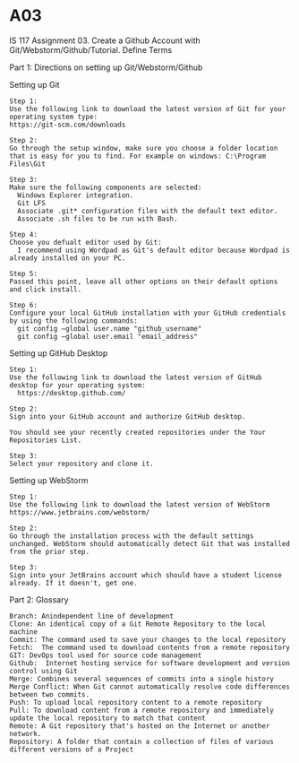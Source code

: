 # A03
IS 117 Assignment 03. Create a Github Account with Git/Webstorm/Github/Tutorial. Define Terms 


Part 1: Directions on setting up Git/Webstorm/Github

 Setting up Git
 
    Step 1:
    Use the following link to download the latest version of Git for your operating system type:
    https://git-scm.com/downloads
    
    Step 2:
    Go through the setup window, make sure you choose a folder location that is easy for you to find. For example on windows: C:\Program Files\Git
    
    Step 3:
    Make sure the following components are selected:
      Windows Explorer integration.
      Git LFS
      Associate .git* configuration files with the default text editor.
      Associate .sh files to be run with Bash.
      
    Step 4:
    Choose you defualt editor used by Git:
      I recommend using Wordpad as Git's default editor because Wordpad is already installed on your PC.
      
    Step 5:
    Passed this point, leave all other options on their default options and click install.
    
    Step 6:
    Configure your local GitHub installation with your GitHub credentials by using the following commands:
      git config –global user.name "github_username" 
      git config –global user.email "email_address"
      
  Setting up GitHub Desktop
  
    Step 1:
    Use the following link to download the latest version of GitHub desktop for your operating system:
      https://desktop.github.com/
    
    Step 2:
    Sign into your GitHub account and authorize GitHub desktop.
    
    You should see your recently created repositories under the Your Repositories List.
    
    Step 3: 
    Select your repository and clone it.
  
  Setting up WebStorm
  
    Step 1:
    Use the following link to download the latest version of WebStorm
    https://www.jetbrains.com/webstorm/
    
    Step 2:
    Go through the installation process with the default settings unchanged. WebStorm should automatically detect Git that was installed from the prior step.
    
    Step 3:
    Sign into your JetBrains account which should have a student license already. If it doesn't, get one.
    

Part 2: Glossary 

    Branch: Anindependent line of development
    Clone: An identical copy of a Git Remote Repository to the local machine
    Commit: The command used to save your changes to the local repository
    Fetch:  The command used to download contents from a remote repository
    GIT: DevOps tool used for source code management
    Github:  Internet hosting service for software development and version control using Git
    Merge: Combines several sequences of commits into a single history
    Merge Conflict: When Git cannot automatically resolve code differences between two commits.
    Push: To upload local repository content to a remote repository
    Pull: To download content from a remote repository and immediately update the local repository to match that content
    Remote: A Git repository that's hosted on the Internet or another network.
    Repository: A folder that contain a collection of files of various different versions of a Project
